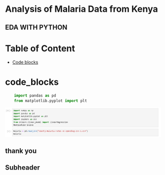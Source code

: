 # Analysis of Malaria Data from Kenya
## EDA WITH PYTHON

# Table of Content
- [Code blocks](#code_blocks)

# code_blocks
```python
    import pandas as pd
    from matplotlib.pyplot import plt
```
![image-two](assets/images/malaria1.png)

## thank you

## Subheader
